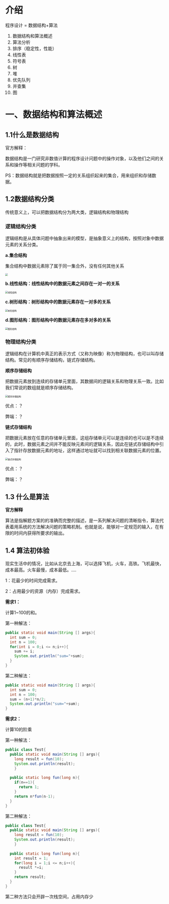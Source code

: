 # 介绍

程序设计 = 数据结构+算法

1. 数据结构和算法概述
2. 算法分析
3. 排序（稳定性，性能）
4. 线性表
5. 符号表
6. 树
7. 堆
8. 优先队列
9. 并查集
10. 图

# 一、数据结构和算法概述

## 1.1什么是数据结构

官方解释：

数据结构是一门研究非数值计算的程序设计问题中的操作对象，以及他们之间的关系和操作等相关问题的学科。

PS：数据结构就是把数据按照一定的关系组织起来的集合，用来组织和存储数据。

## 1.2数据结构分类

传统意义上，可以把数据结构分为两大类，逻辑结构和物理结构

### 逻辑结构分类

逻辑结构是从具体问题中抽象出来的模型，是抽象意义上的结构，按照对象中数据元素的关系分类。

**a.集合结构**

集合结构中数据元素除了属于同一集合外，没有任何其他关系

<img src="/Users/zhangqinzhong/Documents/typora/数据结构/集合结构.png" style="zoom:50%;" />

**b.线性结构：线性结构中的数据元素之间存在一对一的关系**

<img src="/Users/zhangqinzhong/Documents/typora/数据结构/线性结构.png" alt="线性结构" style="zoom:50%;" />

**c.树形结构：树形结构中的数据元素存在一对多的关系**

<img src="/Users/zhangqinzhong/Documents/typora/数据结构/树形结构.png" alt="树形结构" style="zoom:50%;" />

**d.图形结构：图形结构中的数据元素存在多对多的关系**

<img src="/Users/zhangqinzhong/Documents/typora/数据结构/图形结构.png" alt="图形结构" style="zoom:50%;" />

### 物理结构分类

逻辑结构在计算机中真正的表示方式（又称为映像）称为物理结构，也可以叫存储结构。常见的有顺序存储结构，链式存储结构。

**顺序存储结构**

把数据元素放到连续的存储单元里面，其数据间的逻辑关系和物理关系一致。比如我们常说的数组就是顺序存储结构。

<img src="/Users/zhangqinzhong/Documents/typora/数据结构/顺序存储结构.png" alt="顺序存储结构" style="zoom:50%;" />

优点：？

弊端：？

**链式存储结构**

把数据元素放在任意的存储单元里面，这组存储单元可以是连续的也可以是不连续的，此时，数据元素之间并不能反映元素间的逻辑关系，因此在链式存储结构中引入了指针存放数据元素的地址，这样通过地址就可以找到相关联数据元素的位置。

<img src="/Users/zhangqinzhong/Documents/typora/数据结构/链式存储结构.png" alt="链式存储结构" style="zoom:50%;" />

优点：？

弊端：？



## 1.3 什么是算法

**官方解释**

算法是指解题方案的的准确而完整的描述，是一系列解决问题的清晰指令，算法代表着用系统的方法解决问题的策略机制。也就是说，能够对一定规范的输入，在有限的时间内获得所要求的输出。

## 1.4 算法初体验

现实生活中的情况，比如从北京去上海，可以选择飞机，火车，高铁。飞机最快，成本最高。火车最慢，成本最低。....

1：花最少的时间完成需求。

2：占用最少的资源（内存）完成需求。

**需求1：**

计算1~100的和。

第一种解法：

```java
public static void main(String [] args){
  int sum = 0;
  int n = 100;
  for(int i = 0;i <= n;i++){
    sum += i;
    System.out.println("sum="+sum);
  }
}
```

第二种解法：

```java
public static void main(String [] args){
  int sum = 0;
  int n = 100;
  sum = (n+1)*n/2;
  System.out.println("sum="+sum);
}
```

**需求2：**

计算10的阶乘

第一种解法：

```java
public class Test{
  public static void main(String [] args){
  	long result = fun(10);
  	System.out.println(result);
	}
  
  public static long fun(long n){
    if(n==1){
      return 1;
    }
    return n*fun(n-1);
  }
}
```

第二种解法：

```java
public class Test{
  public static void main(String [] args){
  	long result = fun(10);
  	System.out.println(result);
	}
  
  public static long fun(long n){
    int result = 1;
    for(long i = 1;i <= n;i++){
      result *=i;
    }
    return result;
  }
}
```

第二种方法只会开辟一次栈空间，占用内存少